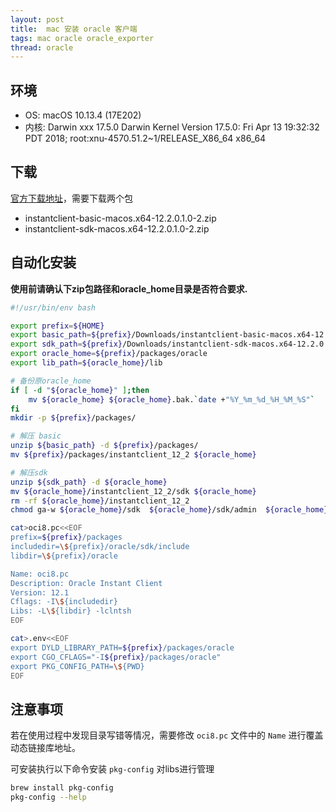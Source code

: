 ```yaml
---
layout: post
title:  mac 安装 oracle 客户端
tags: mac oracle oracle_exporter
thread: oracle
---
```


## 环境

* OS: macOS 10.13.4 (17E202)
* 内核: Darwin xxx 17.5.0 Darwin Kernel Version 17.5.0: Fri Apr 13 19:32:32 PDT 2018; root:xnu-4570.51.2~1/RELEASE_X86_64 x86_64

## 下载

[官方下载地址](https://www.oracle.com/technetwork/topics/intel-macsoft-096467.html)，需要下载两个包

* instantclient-basic-macos.x64-12.2.0.1.0-2.zip
* instantclient-sdk-macos.x64-12.2.0.1.0-2.zip

## 自动化安装

**使用前请确认下zip包路径和oracle_home目录是否符合要求.**

```bash
#!/usr/bin/env bash

export prefix=${HOME}
export basic_path=${prefix}/Downloads/instantclient-basic-macos.x64-12.2.0.1.0-2.zip
export sdk_path=${prefix}/Downloads/instantclient-sdk-macos.x64-12.2.0.1.0-2.zip
export oracle_home=${prefix}/packages/oracle
export lib_path=${oracle_home}/lib

# 备份原oracle_home
if [ -d "${oracle_home}" ];then
    mv ${oracle_home} ${oracle_home}.bak.`date +"%Y_%m_%d_%H_%M_%S"`
fi
mkdir -p ${prefix}/packages/

# 解压 basic
unzip ${basic_path} -d ${prefix}/packages/
mv ${prefix}/packages/instantclient_12_2 ${oracle_home}

# 解压sdk
unzip ${sdk_path} -d ${oracle_home}
mv ${oracle_home}/instantclient_12_2/sdk ${oracle_home}
rm -rf ${oracle_home}/instantclient_12_2
chmod ga-w ${oracle_home}/sdk  ${oracle_home}/sdk/admin  ${oracle_home}/sdk/demo  ${oracle_home}/sdk/include

cat>oci8.pc<<EOF
prefix=${prefix}/packages
includedir=\${prefix}/oracle/sdk/include
libdir=\${prefix}/oracle

Name: oci8.pc
Description: Oracle Instant Client
Version: 12.1
Cflags: -I\${includedir}
Libs: -L\${libdir} -lclntsh
EOF

cat>.env<<EOF
export DYLD_LIBRARY_PATH=${prefix}/packages/oracle
export CGO_CFLAGS="-I${prefix}/packages/oracle"
export PKG_CONFIG_PATH=\${PWD}
EOF
```

## 注意事项

若在使用过程中发现目录写错等情况，需要修改 `oci8.pc` 文件中的 `Name` 进行覆盖动态链接库地址。

可安装执行以下命令安装 `pkg-config` 对libs进行管理

```bash
brew install pkg-config
pkg-config --help
```
